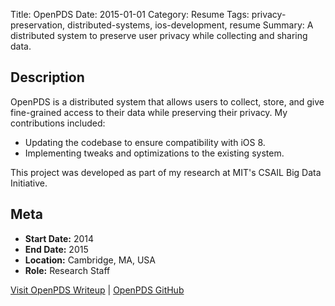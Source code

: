Title: OpenPDS
Date: 2015-01-01
Category: Resume
Tags: privacy-preservation, distributed-systems, ios-development, resume
Summary: A distributed system to preserve user privacy while collecting and sharing data.

## Description

OpenPDS is a distributed system that allows users to collect, store, and give fine-grained access to their data while preserving their privacy. My contributions included:

- Updating the codebase to ensure compatibility with iOS 8.
- Implementing tweaks and optimizations to the existing system.

This project was developed as part of my research at MIT's CSAIL Big Data Initiative.

## Meta

- **Start Date:** 2014
- **End Date:** 2015
- **Location:** Cambridge, MA, USA
- **Role:** Research Staff

[Visit OpenPDS Writeup](http://openpds.media.mit.edu/) | [OpenPDS GitHub](https://github.com/HumanDynamics/openPDS)